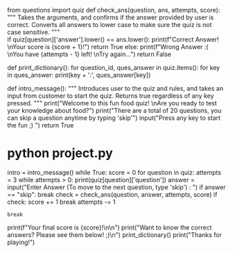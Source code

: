 from questions import quiz
def check_ans(question, ans, attempts, score):
    """
 Takes the arguments, and confirms if the answer provided by user is correct.
Converts all answers to lower case to make sure the quiz is not case sensitive.
"""    
    if quiz[question]['answer'].lower() == ans.lower():
        print(f"Correct Answer! \nYour score is {score + 1}!")
        return True
    else:
        print(f"Wrong Answer :( \nYou have {attempts - 1} left! \nTry again...")
        return False


def print_dictionary():
    for question_id, ques_answer in quiz.items():
        for key in ques_answer:
            print(key + ':', ques_answer[key])


def intro_message():
    """
    Introduces user to the quiz and rules, and takes an input from customer to start the quiz.
    Returns true regardless of any key pressed.
    """
    print("Welcome to this fun food quiz! \nAre you ready to test your knowledge about food?")
    print("There are a total of 20 questions, you can skip a question anytime by typing 'skip'")
    input("Press any key to start the fun ;) ")
    return True


# python project.py
intro = intro_message()
while True:
    score = 0
    for question in quiz:
        attempts = 3
        while attempts > 0:
            print(quiz[question]['question'])
            answer = input("Enter Answer (To move to the next question, type 'skip') : ")
            if answer == "skip":
                break
            check = check_ans(question, answer, attempts, score)
            if check:
                score += 1
                break
            attempts -= 1

    break

print(f"Your final score is {score}!\n\n")
print("Want to know the correct answers? Please see them below! ;)\n")
print_dictionary()
print("Thanks for playing!")

